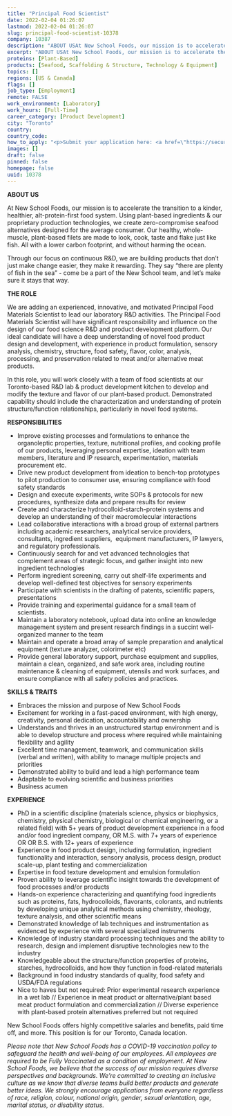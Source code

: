 ```yaml
---
title: "Principal Food Scientist"
date: 2022-02-04 01:26:07
lastmod: 2022-02-04 01:26:07
slug: principal-food-scientist-10378
company: 10387
description: "ABOUT USAt New School Foods, our mission is to accelerate the transition to a kinder, healthier, alt-protein-first food system. Using plant-based ingredients & our proprietary production technologies, we create zero-compromise seafood alternatives designed for the average consumer. Our healthy, whole-muscle, plant-based filets are made to look, cook, taste and flake just like fish. All with a lower carbon footprint, and without harming the ocean."
excerpt: "ABOUT USAt New School Foods, our mission is to accelerate the transition to a kinder, healthier, alt-protein-first food system. Using plant-based ingredients & our proprietary production technologies, we create zero-compromise seafood alternatives designed for the average consumer. Our healthy, whole-muscle, plant-based filets are made to look, cook, taste and flake just like fish. All with a lower carbon footprint, and without harming the ocean."
proteins: [Plant-Based]
products: [Seafood, Scaffolding & Structure, Technology & Equipment]
topics: []
regions: [US & Canada]
flags: []
job_type: [Employment]
remote: FALSE
work_environment: [Laboratory]
work_hours: [Full-Time]
career_category: [Product Development]
city: "Toronto"
country: 
country_code: 
how_to_apply: "<p>Submit your application here: <a href=\"https://secure.collage.co/jobs/newschoolfoods/28251\">https://secure.collage.co/jobs/newschoolfoods/28251</a></p>"
images: []
draft: false
pinned: false
homepage: false
uuid: 10378
---
```

<p><strong>ABOUT US</strong></p>
<p>At New School Foods, our mission is to accelerate the transition to a kinder, healthier, alt-protein-first food system. Using plant-based ingredients & our proprietary production technologies, we create zero-compromise seafood alternatives designed for the average consumer. Our healthy, whole-muscle, plant-based filets are made to look, cook, taste and flake just like fish. All with a lower carbon footprint, and without harming the ocean.</p>
<p>Through our focus on continuous R&D, we are building products that don’t just make change easier, they make it rewarding. They say “there are plenty of fish in the sea” - come be a part of the New School team, and let’s make sure it stays that way.</p>
<p><strong>THE ROLE</strong></p>
<p>We are adding an experienced, innovative, and motivated Principal Food Materials Scientist to lead our laboratory R&D activities. The Principal Food Materials Scientist will have significant responsibility and influence on the design of our food science R&D and product development platform. Our ideal candidate will have a deep understanding of novel food product design and development, with experience in product formulation, sensory analysis, chemistry, structure, food safety, flavor, color, analysis, processing, and preservation related to meat and/or alternative meat products.</p>
<p>In this role, you will work closely with a team of food scientists at our Toronto-based R&D lab & product development kitchen to develop and modify the texture and flavor of our plant-based product. Demonstrated capability should include the characterization and understanding of protein structure/function relationships, particularly in novel food systems.</p>
<p><strong>RESPONSIBILITIES</strong></p>
<ul>
<li>Improve existing processes and formulations to enhance the organoleptic properties, texture, nutritional profiles, and cooking profile of our products, leveraging personal expertise, ideation with team members, literature and IP research, experimentation, materials procurement etc.</li>
<li>Drive new product development from ideation to bench-top prototypes to pilot production to consumer use, ensuring compliance with food safety standards</li>
<li>Design and execute experiments, write SOPs & protocols for new procedures, synthesize data and prepare results for review</li>
<li>Create and characterize hydrocolloid-starch-protein systems and develop an understanding of their macromolecular interactions</li>
<li>Lead collaborative interactions with a broad group of external partners including academic researchers, analytical service providers, consultants, ingredient suppliers,  equipment manufacturers, IP lawyers, and regulatory professionals.</li>
<li>Continuously search for and vet advanced technologies that complement areas of strategic focus, and gather insight into new ingredient technologies</li>
<li>Perform ingredient screening, carry out shelf-life experiments and develop well-defined test objectives for sensory experiments</li>
<li>Participate with scientists in the drafting of patents, scientific papers, presentations</li>
<li>Provide training and experimental guidance for a small team of scientists.</li>
<li>Maintain a laboratory notebook, upload data into online an knowledge management system and present research findings in a succint well-organized manner to the team</li>
<li>Maintain and operate a broad array of sample preparation and analytical equipment (texture analyzer, colorimeter etc)</li>
<li>Provide general laboratory support, purchase equipment and supplies, maintain a clean, organized, and safe work area, including routine maintenance & cleaning of equipment, utensils and work surfaces, and ensure compliance with all safety policies and practices.</li>
</ul>
<p><strong>SKILLS & TRAITS</strong></p>
<ul>
<li>Embraces the mission and purpose of New School Foods</li>
<li>Excitement for working in a fast-paced environment, with high energy, creativity, personal dedication, accountability and ownership</li>
<li>Understands and thrives in an unstructured startup environment and is able to develop structure and process where required while maintaining flexibility and agility</li>
<li>Excellent time management, teamwork, and communication skills (verbal and written), with ability to manage multiple projects and priorities</li>
<li>Demonstrated ability to build and lead a high performance team</li>
<li>Adaptable to evolving scientific and business priorities</li>
<li>Business acumen</li>
</ul>
<p><strong>EXPERIENCE</strong></p>
<ul>
<li>PhD in a scientific discipline (materials science, physics or biophysics, chemistry, physical chemistry, biological or chemical engineering, or a related field) with 5+ years of product development experience in a food and/or food ingredient company, OR M.S. with 7+ years of experience OR OR B.S. with 12+ years of experience</li>
<li>Experience in food product design, including formulation, ingredient functionality and interaction, sensory analysis, process design, product scale-up, plant testing and commercialization</li>
<li>Expertise in food texture development and emulsion formulation</li>
<li>Proven ability to leverage scientific insight towards the development of food processes and/or products</li>
<li>Hands-on experience characterizing and quantifying food ingredients such as proteins, fats, hydrocolloids, flavorants, colorants, and nutrients by developing unique analytical methods using chemistry, rheology, texture analysis, and other scientific means</li>
<li>Demonstrated knowledge of lab techniques and instrumentation as evidenced by experience with several specialized instruments</li>
<li>Knowledge of industry standard processing techniques and the ability to research, design and implement disruptive technologies new to the industry</li>
<li>Knowledgeable about the structure/function properties of proteins, starches, hydrocolloids, and how they function in food-related materials</li>
<li>Background in food industry standards of quality, food safety and USDA/FDA regulations</li>
<li>Nice to haves but not required: Prior experimental research experience in a wet lab // Experience in meat product or alternative/plant based meat product formulation and commercialization // Diverse experience with plant-based protein alternatives preferred but not required</li>
</ul>
<p>New School Foods offers highly competitive salaries and benefits, paid time off, and more. This position is for our Toronto, Canada location.</p>
<p><em>Please note that New School Foods has a COVID-19 vaccination policy to safeguard the health and well-being of our employees. All employees are required to be Fully Vaccinated as a condition of employment. At New School Foods, we believe that the success of our mission requires diverse perspectives and backgrounds. We’re committed to creating an inclusive culture as we know that diverse teams build better products and generate better ideas. We strongly encourage applications from everyone regardless of race, religion, colour, national origin, gender, sexual orientation, age, marital status, or disability status.</em></p>
